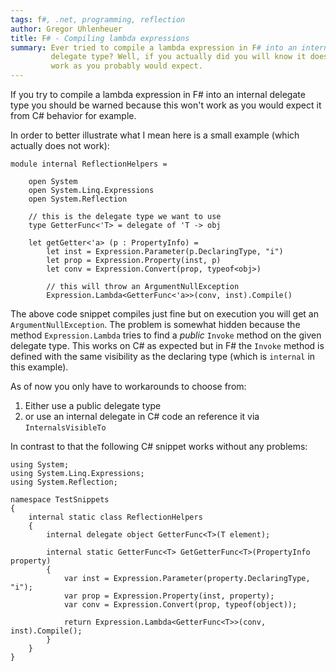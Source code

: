 ```yaml
---
tags: f#, .net, programming, reflection
author: Gregor Uhlenheuer
title: F# - Compiling lambda expressions
summary: Ever tried to compile a lambda expression in F# into an internal
         delegate type? Well, if you actually did you will know it does not
         work as you probably would expect.
---
```

If you try to compile a lambda expression in F# into an internal delegate type
you should be warned because this won't work as you would expect it from C#
behavior for example.

In order to better illustrate what I mean here is a small example (which
actually does not work):

~~~ {.fsharp}
module internal ReflectionHelpers =

    open System
    open System.Linq.Expressions
    open System.Reflection

    // this is the delegate type we want to use
    type GetterFunc<'T> = delegate of 'T -> obj

    let getGetter<'a> (p : PropertyInfo) =
        let inst = Expression.Parameter(p.DeclaringType, "i")
        let prop = Expression.Property(inst, p)
        let conv = Expression.Convert(prop, typeof<obj>)

        // this will throw an ArgumentNullException
        Expression.Lambda<GetterFunc<'a>>(conv, inst).Compile()
~~~

The above code snippet compiles just fine but on execution you will get an
`ArgumentNullException`. The problem is somewhat hidden because the method
`Expression.Lambda` tries to find a *public* `Invoke` method on the given
delegate type. This works on C# as expected but in F# the `Invoke` method is
defined with the same visibility as the declaring type (which is `internal` in
this example).

As of now you only have to workarounds to choose from:

1. Either use a public delegate type
2. or use an internal delegate in C# code an reference it via
   `InternalsVisibleTo`

In contrast to that the following C# snippet works without any problems:

~~~ {.cs}
using System;
using System.Linq.Expressions;
using System.Reflection;

namespace TestSnippets
{
    internal static class ReflectionHelpers
    {
        internal delegate object GetterFunc<T>(T element);

        internal static GetterFunc<T> GetGetterFunc<T>(PropertyInfo property)
        {
            var inst = Expression.Parameter(property.DeclaringType, "i");
            var prop = Expression.Property(inst, property);
            var conv = Expression.Convert(prop, typeof(object));

            return Expression.Lambda<GetterFunc<T>>(conv, inst).Compile();
        }
    }
}

~~~
